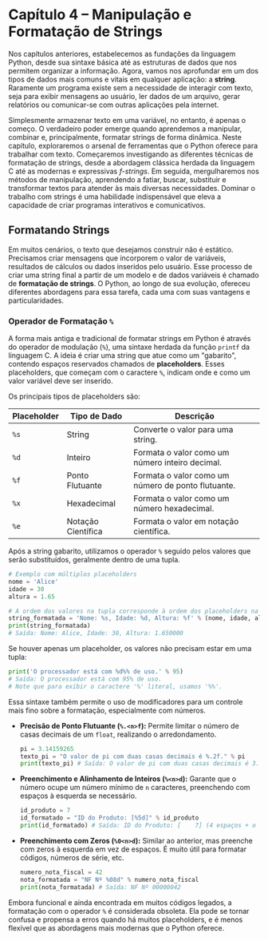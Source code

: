 # Capítulo 4 – Manipulação e Formatação de Strings

Nos capítulos anteriores, estabelecemos as fundações da linguagem Python, desde sua sintaxe básica até as estruturas de dados que nos permitem organizar a informação. Agora, vamos nos aprofundar em um dos tipos de dados mais comuns e vitais em qualquer aplicação: a **string**. Raramente um programa existe sem a necessidade de interagir com texto, seja para exibir mensagens ao usuário, ler dados de um arquivo, gerar relatórios ou comunicar-se com outras aplicações pela internet.

Simplesmente armazenar texto em uma variável, no entanto, é apenas o começo. O verdadeiro poder emerge quando aprendemos a manipular, combinar e, principalmente, formatar strings de forma dinâmica. Neste capítulo, exploraremos o arsenal de ferramentas que o Python oferece para trabalhar com texto. Começaremos investigando as diferentes técnicas de formatação de strings, desde a abordagem clássica herdada da linguagem C até as modernas e expressivas _f-strings_. Em seguida, mergulharemos nos métodos de manipulação, aprendendo a fatiar, buscar, substituir e transformar textos para atender às mais diversas necessidades. Dominar o trabalho com strings é uma habilidade indispensável que eleva a capacidade de criar programas interativos e comunicativos.

## Formatando Strings

Em muitos cenários, o texto que desejamos construir não é estático. Precisamos criar mensagens que incorporem o valor de variáveis, resultados de cálculos ou dados inseridos pelo usuário. Esse processo de criar uma string final a partir de um modelo e de dados variáveis é chamado de **formatação de strings**. O Python, ao longo de sua evolução, ofereceu diferentes abordagens para essa tarefa, cada uma com suas vantagens e particularidades.

### Operador de Formatação `%`

A forma mais antiga e tradicional de formatar strings em Python é através do operador de modulação (`%`), uma sintaxe herdada da função `printf` da linguagem C. A ideia é criar uma string que atue como um "gabarito", contendo espaços reservados chamados de **placeholders**. Esses placeholders, que começam com o caractere `%`, indicam onde e como um valor variável deve ser inserido.

Os principais tipos de placeholders são:

|Placeholder|Tipo de Dado|Descrição|
|---|---|---|
|`%s`|String|Converte o valor para uma string.|
|`%d`|Inteiro|Formata o valor como um número inteiro decimal.|
|`%f`|Ponto Flutuante|Formata o valor como um número de ponto flutuante.|
|`%x`|Hexadecimal|Formata o valor como um número hexadecimal.|
|`%e`|Notação Científica|Formata o valor em notação científica.|

Após a string gabarito, utilizamos o operador `%` seguido pelos valores que serão substituídos, geralmente dentro de uma tupla.

```python
# Exemplo com múltiplos placeholders
nome = 'Alice'
idade = 30
altura = 1.65

# A ordem dos valores na tupla corresponde à ordem dos placeholders na string
string_formatada = 'Nome: %s, Idade: %d, Altura: %f' % (nome, idade, altura)
print(string_formatada)
# Saída: Nome: Alice, Idade: 30, Altura: 1.650000
```

Se houver apenas um placeholder, os valores não precisam estar em uma tupla:

```python
print('O processador está com %d%% de uso.' % 95)
# Saída: O processador está com 95% de uso.
# Note que para exibir o caractere '%' literal, usamos '%%'.
```

Essa sintaxe também permite o uso de modificadores para um controle mais fino sobre a formatação, especialmente com números.

- **Precisão de Ponto Flutuante (`%.<n>f`):** Permite limitar o número de casas decimais de um `float`, realizando o arredondamento.
    
    ```python
    pi = 3.14159265
    texto_pi = "O valor de pi com duas casas decimais é %.2f." % pi
    print(texto_pi) # Saída: O valor de pi com duas casas decimais é 3.14.
    ```
    
- **Preenchimento e Alinhamento de Inteiros (`%<n>d`):** Garante que o número ocupe um número mínimo de `n` caracteres, preenchendo com espaços à esquerda se necessário.
    
    ```python
    id_produto = 7
    id_formatado = "ID do Produto: [%5d]" % id_produto
    print(id_formatado) # Saída: ID do Produto: [    7] (4 espaços + o número 7)
    ```
    
- **Preenchimento com Zeros (`%0<n>d`):** Similar ao anterior, mas preenche com zeros à esquerda em vez de espaços. É muito útil para formatar códigos, números de série, etc.
    
    ```python
    numero_nota_fiscal = 42
    nota_formatada = "NF Nº %08d" % numero_nota_fiscal
    print(nota_formatada) # Saída: NF Nº 00000042
    ```

Embora funcional e ainda encontrada em muitos códigos legados, a formatação com o operador `%` é considerada obsoleta. Ela pode se tornar confusa e propensa a erros quando há muitos placeholders, e é menos flexível que as abordagens mais modernas que o Python oferece.

